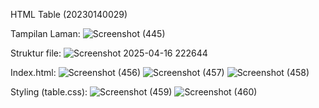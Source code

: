 HTML Table (20230140029)

Tampilan Laman:
![Screenshot (445)](https://github.com/user-attachments/assets/b799f67f-ae1b-491d-b44a-b61cbe138146)

Struktur file:
![Screenshot 2025-04-16 222644](https://github.com/user-attachments/assets/1d308325-2428-42a0-a04d-bf5f686672f3)

Index.html:
![Screenshot (456)](https://github.com/user-attachments/assets/e1f0037e-0aca-4bb0-82d0-58ea7cec1aa6)
![Screenshot (457)](https://github.com/user-attachments/assets/70d93cac-e8a0-4533-b0e3-1c1b168dc64a)
![Screenshot (458)](https://github.com/user-attachments/assets/cdcf5928-f3ef-4c20-af6a-4b4445f1952c)

Styling (table.css):
![Screenshot (459)](https://github.com/user-attachments/assets/6c971651-069a-4ad2-b3d2-318f17d24a2e)
![Screenshot (460)](https://github.com/user-attachments/assets/cdee6eb3-5e81-4905-92ef-014f243cff8e)
